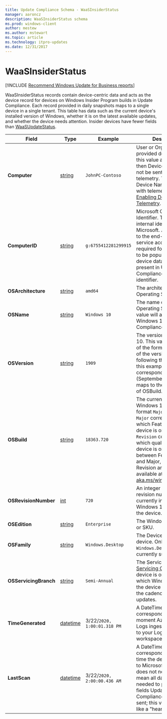```yaml
---
title: Update Compliance Schema - WaaSInsiderStatus
manager: aaroncz
description: WaaSInsiderStatus schema
ms.prod: windows-client
author: mestew
ms.author: mstewart
ms.topic: article
ms.technology: itpro-updates
ms.date: 12/31/2017
---
```


# WaaSInsiderStatus

<!--Using include for recommending Windows Update for Business reports for all Update Compliance v1 docs-->
[!INCLUDE [Recommend Windows Update for Business reports](./includes/wufb-reports-recommend.md)]

WaaSInsiderStatus records contain device-centric data and acts as the device record for devices on Windows Insider Program builds in Update Compliance. Each record provided in daily snapshots maps to a single device in a single tenant. This table has data such as the current device's installed version of Windows, whether it is on the latest available updates, and whether the device needs attention. Insider devices have fewer fields than [WaaSUpdateStatus](update-compliance-schema-waasupdatestatus.md).


|Field |Type |Example |Description |
|--|--|---|--|
|**Computer** |[string](/azure/kusto/query/scalar-data-types/string) |`JohnPC-Contoso` |User or Organization-provided device name. If this value appears as '#', then Device Name may not be sent through telemetry. To enable Device Name to be sent with telemetry, see [Enabling Device Name in Telemetry](./update-compliance-get-started.md). |
|**ComputerID** |[string](/azure/kusto/query/scalar-data-types/string) |`g:6755412281299915` |Microsoft Global Device Identifier. This value is an internal identifier used by Microsoft. A connection to the end-user managed service account is required for this identifier to be populated; no device data will be present in Update Compliance without this identifier. |
|**OSArchitecture** |[string](/azure/kusto/query/scalar-data-types/string) |`amd64` |The architecture of the Operating System. |
|**OSName** |[string](/azure/kusto/query/scalar-data-types/string) |`Windows 10` |The name of the Operating System. This value will always be Windows 10 for Update Compliance. |
|**OSVersion** |[string](/azure/kusto/query/scalar-data-types/string) |`1909` |The version of Windows 10. This value typically is of the format of the year of the version's release, following the month. In this example, `1909` corresponds to 2019-09 (September). This value maps to the `Major` portion of OSBuild. |
|**OSBuild** |[string](/azure/kusto/query/scalar-data-types/string) |`18363.720` |The currently installed Windows 10 Build, in the format `Major`.`Revision`. `Major` corresponds to which Feature Update the device is on, whereas `Revision` corresponds to which quality update the device is on. Mappings between Feature release and Major, as well as Revision and KBs, are available at [aka.ms/win10releaseinfo](/windows/release-health/release-information). |
|**OSRevisionNumber** |[int](/azure/kusto/query/scalar-data-types/int) |`720` |An integer value for the revision number of the currently installed Windows 10 OSBuild on the device. |
|**OSEdition** |[string](/azure/kusto/query/scalar-data-types/string) |`Enterprise` |The Windows 10 Edition or SKU. |
|**OSFamily** |[string](/azure/kusto/query/scalar-data-types/string) |`Windows.Desktop` |The Device Family of the device. Only `Windows.Desktop` is currently supported. |
|**OSServicingBranch** |[string](/azure/kusto/query/scalar-data-types/string) |`Semi-Annual` |The Servicing Branch or [Servicing Channel](./waas-overview.md#servicing-channels) the device is on. Dictates which Windows updates the device receives and the cadence of those updates. |
|**TimeGenerated** |[datetime](/azure/kusto/query/scalar-data-types/datetime)|3/22/`2020, 1:00:01.318 PM`|A DateTime corresponding to the moment Azure Monitor Logs ingested this record to your Log Analytics workspace. |
|**LastScan** |[datetime](/azure/kusto/query/scalar-data-types/datetime)|3/22/`2020, 2:00:00.436 AM`|A DateTime corresponding to the last time the device sent data to Microsoft. This value does not necessarily mean all data that is needed to populate all fields Update Compliance uses was sent; this value is more like a "heartbeat". |
